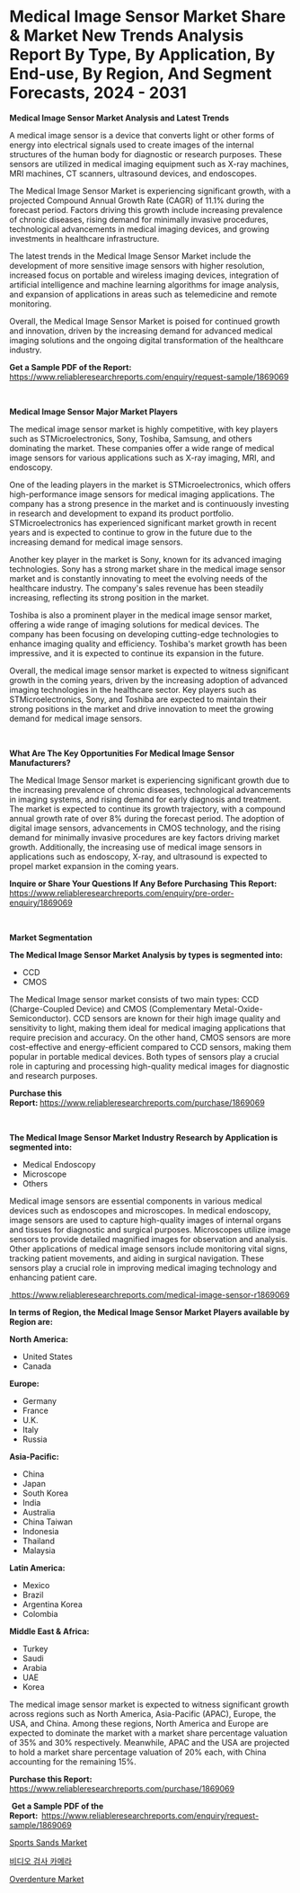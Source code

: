 <p><h1>Medical Image Sensor Market Share & Market New Trends Analysis Report By Type, By Application, By End-use, By Region, And Segment Forecasts, 2024 - 2031</h1></p><p><strong>Medical Image Sensor Market Analysis and Latest Trends</strong></p>
<p><p>A medical image sensor is a device that converts light or other forms of energy into electrical signals used to create images of the internal structures of the human body for diagnostic or research purposes. These sensors are utilized in medical imaging equipment such as X-ray machines, MRI machines, CT scanners, ultrasound devices, and endoscopes.</p><p>The Medical Image Sensor Market is experiencing significant growth, with a projected Compound Annual Growth Rate (CAGR) of 11.1% during the forecast period. Factors driving this growth include increasing prevalence of chronic diseases, rising demand for minimally invasive procedures, technological advancements in medical imaging devices, and growing investments in healthcare infrastructure.</p><p>The latest trends in the Medical Image Sensor Market include the development of more sensitive image sensors with higher resolution, increased focus on portable and wireless imaging devices, integration of artificial intelligence and machine learning algorithms for image analysis, and expansion of applications in areas such as telemedicine and remote monitoring.</p><p>Overall, the Medical Image Sensor Market is poised for continued growth and innovation, driven by the increasing demand for advanced medical imaging solutions and the ongoing digital transformation of the healthcare industry.</p></p>
<p><strong>Get a Sample PDF of the Report:&nbsp;</strong> <a href="https://www.reliableresearchreports.com/enquiry/request-sample/1869069">https://www.reliableresearchreports.com/enquiry/request-sample/1869069</a></p>
<p>&nbsp;</p>
<p><strong>Medical Image Sensor Major Market Players</strong></p>
<p><p>The medical image sensor market is highly competitive, with key players such as STMicroelectronics, Sony, Toshiba, Samsung, and others dominating the market. These companies offer a wide range of medical image sensors for various applications such as X-ray imaging, MRI, and endoscopy.</p><p>One of the leading players in the market is STMicroelectronics, which offers high-performance image sensors for medical imaging applications. The company has a strong presence in the market and is continuously investing in research and development to expand its product portfolio. STMicroelectronics has experienced significant market growth in recent years and is expected to continue to grow in the future due to the increasing demand for medical image sensors.</p><p>Another key player in the market is Sony, known for its advanced imaging technologies. Sony has a strong market share in the medical image sensor market and is constantly innovating to meet the evolving needs of the healthcare industry. The company's sales revenue has been steadily increasing, reflecting its strong position in the market.</p><p>Toshiba is also a prominent player in the medical image sensor market, offering a wide range of imaging solutions for medical devices. The company has been focusing on developing cutting-edge technologies to enhance imaging quality and efficiency. Toshiba's market growth has been impressive, and it is expected to continue its expansion in the future.</p><p>Overall, the medical image sensor market is expected to witness significant growth in the coming years, driven by the increasing adoption of advanced imaging technologies in the healthcare sector. Key players such as STMicroelectronics, Sony, and Toshiba are expected to maintain their strong positions in the market and drive innovation to meet the growing demand for medical image sensors.</p></p>
<p>&nbsp;</p>
<p><strong>What Are The Key Opportunities For Medical Image Sensor Manufacturers?</strong></p>
<p><p>The Medical Image Sensor market is experiencing significant growth due to the increasing prevalence of chronic diseases, technological advancements in imaging systems, and rising demand for early diagnosis and treatment. The market is expected to continue its growth trajectory, with a compound annual growth rate of over 8% during the forecast period. The adoption of digital image sensors, advancements in CMOS technology, and the rising demand for minimally invasive procedures are key factors driving market growth. Additionally, the increasing use of medical image sensors in applications such as endoscopy, X-ray, and ultrasound is expected to propel market expansion in the coming years.</p></p>
<p><strong>Inquire or Share Your Questions If Any Before Purchasing This Report:</strong> <a href="https://www.reliableresearchreports.com/enquiry/pre-order-enquiry/1869069">https://www.reliableresearchreports.com/enquiry/pre-order-enquiry/1869069</a></p>
<p>&nbsp;</p>
<p><strong>Market Segmentation</strong></p>
<p><strong>The Medical Image Sensor Market Analysis by types is segmented into:</strong></p>
<p><ul><li>CCD</li><li>CMOS</li></ul></p>
<p><p>The Medical Image sensor market consists of two main types: CCD (Charge-Coupled Device) and CMOS (Complementary Metal-Oxide-Semiconductor). CCD sensors are known for their high image quality and sensitivity to light, making them ideal for medical imaging applications that require precision and accuracy. On the other hand, CMOS sensors are more cost-effective and energy-efficient compared to CCD sensors, making them popular in portable medical devices. Both types of sensors play a crucial role in capturing and processing high-quality medical images for diagnostic and research purposes.</p></p>
<p><strong>Purchase this Report:&nbsp;</strong><a href="https://www.reliableresearchreports.com/purchase/1869069">https://www.reliableresearchreports.com/purchase/1869069</a></p>
<p>&nbsp;</p>
<p><strong>The Medical Image Sensor Market Industry Research by Application is segmented into:</strong></p>
<p><ul><li>Medical Endoscopy</li><li>Microscope</li><li>Others</li></ul></p>
<p><p>Medical image sensors are essential components in various medical devices such as endoscopes and microscopes. In medical endoscopy, image sensors are used to capture high-quality images of internal organs and tissues for diagnostic and surgical purposes. Microscopes utilize image sensors to provide detailed magnified images for observation and analysis. Other applications of medical image sensors include monitoring vital signs, tracking patient movements, and aiding in surgical navigation. These sensors play a crucial role in improving medical imaging technology and enhancing patient care.</p></p>
<p><a href="https://www.reliableresearchreports.com/medical-image-sensor-r1869069">&nbsp;https://www.reliableresearchreports.com/medical-image-sensor-r1869069</a></p>
<p><strong>In terms of Region, the Medical Image Sensor Market Players available by Region are:</strong></p>
<p>
    <p> <strong> North America: </strong>
        <ul>
            <li>United States</li>
            <li>Canada</li>
        </ul>
        </p> 
    <p> <strong> Europe: </strong>
        <ul>
            <li>Germany</li>
            <li>France</li>
            <li>U.K.</li>
            <li>Italy</li>
            <li>Russia</li>
        </ul>
        </p> 
    <p> <strong> Asia-Pacific: </strong>
        <ul>
            <li>China</li>
            <li>Japan</li>
            <li>South Korea</li>
            <li>India</li>
            <li>Australia</li>
            <li>China Taiwan</li>
            <li>Indonesia</li>
            <li>Thailand</li>
            <li>Malaysia</li>
        </ul>
        </p> 
    <p> <strong> Latin America: </strong>
        <ul>
            <li>Mexico</li>
            <li>Brazil</li>
            <li>Argentina Korea</li>
            <li>Colombia</li>
        </ul>
        </p> 
    <p> <strong> Middle East & Africa: </strong>
        <ul>
            <li>Turkey</li>
            <li>Saudi</li>
            <li>Arabia</li>
            <li>UAE</li>
            <li>Korea</li>
        </ul>
    </p>
    </p>
<p><p>The medical image sensor market is expected to witness significant growth across regions such as North America, Asia-Pacific (APAC), Europe, the USA, and China. Among these regions, North America and Europe are expected to dominate the market with a market share percentage valuation of 35% and 30% respectively. Meanwhile, APAC and the USA are projected to hold a market share percentage valuation of 20% each, with China accounting for the remaining 15%.</p></p>
<p><strong>Purchase this Report: </strong><a href="https://www.reliableresearchreports.com/purchase/1869069">https://www.reliableresearchreports.com/purchase/1869069</a></p>
<p>&nbsp;<strong>Get a Sample PDF of the Report:&nbsp;&nbsp;</strong><a href="https://www.reliableresearchreports.com/enquiry/request-sample/1869069">https://www.reliableresearchreports.com/enquiry/request-sample/1869069</a></p>
<p><strong></strong></p>
<p><p><a href="https://issuu.com/reportprime-2/docs/sports-sands-market-size-2030.pptx">Sports Sands Market</a></p><p><a href="https://medium.com/@allisonkreiger/%EB%B9%84%EB%94%94%EC%98%A4-%EA%B2%80%EC%82%AC-%EC%B9%B4%EB%A9%94%EB%9D%BC-%EC%8B%9C%EC%9E%A5-%EA%B7%9C%EB%AA%A8-%EC%8B%9C%EC%9E%A5-%EC%A0%84%EB%A7%9D-%EB%B0%8F-%EC%8B%9C%EC%9E%A5-%EC%98%88%EC%B8%A1-2024%EB%85%84%EB%B6%80%ED%84%B0-2031%EB%85%84%EA%B9%8C%EC%A7%80-52ece6301005">비디오 검사 카메라</a></p><p><a href="https://github.com/sofayahoo2023/Market-Research-Report-List-4/blob/main/overdenture-market.md">Overdenture Market</a></p></p>